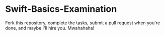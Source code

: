# Swift-Basics-Examination
Fork this repository, complete the tasks, submit a pull request when you're done, and maybe I'll hire you. Mwahahaha!
